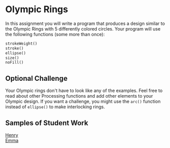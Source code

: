 Olympic Rings
=======================
In this assignment you will write a program that produces a design similar to the Olympic Rings with 5 differently colored circles. Your program will use the following functions (some more than once):
```python
strokeWeight()
stroke()
ellipse()
size()
noFill()
```
 
Optional Challenge
------------------
Your Olympic rings don't have to look like any of the examples. Feel free to read about other Processing functions and add other elements to your Olympic design. If you want a challenge, you might use the `arc()` function instead of `ellipse()` to make interlocking rings.


Samples of Student Work   
-----------------------   
[Henry](OlympicRingsHenry.PNG)   
[Emma](OlympicRingsEmma.PNG)   

